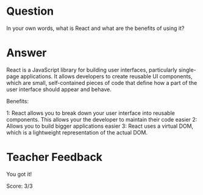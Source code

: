 # Question

In your own words, what is React and what are the benefits of using it?

# Answer

React is a JavaScript library for building user interfaces, particularly single-page applications. It allows developers to create reusable UI components, which are small, self-contained pieces of code that define how a part of the user interface should appear and behave.

Benefits: 

1: React allows you to break down your user interface into reusable components. This allows your the developer to maintain their code easier 
2: Allows you to build bigger applications easier 
3: React uses a virtual DOM, which is a lightweight representation of the actual DOM.

# Teacher Feedback

You got it!

Score: 3/3